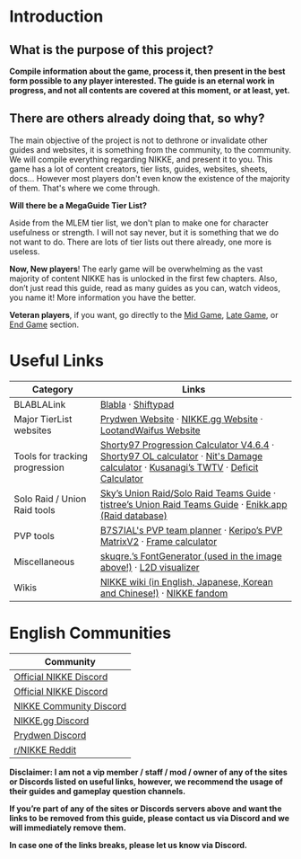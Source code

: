 # Introduction

## **What is the purpose of this project?**

**Compile information about the game, process it, then present in the best form possible to any player interested. The guide is an eternal work in progress, and not all contents are covered at this moment, or at least, yet.**

## **There are others already doing that, so why?**

The main objective of the project is not to dethrone or invalidate other guides and websites, it is something from the community, to the community. We will compile everything regarding NIKKE, and present it to you. This game has a lot of content creators, tier lists, guides, websites, sheets, docs... However most players don't even know the existence of the majority of them. That's where we come through.

**Will there be a MegaGuide Tier List?**

Aside from the MLEM tier list, we don't plan to make one for character usefulness or strength. I will not say never, but it is something that we do not want to do. There are lots of tier lists out there already, one more is useless.

**Now, <span class="color-red">New players</span>**! The early game will be overwhelming as the vast majority of content NIKKE has is unlocked in the first few chapters. Also, don’t just read this guide, read as many guides as you can, watch videos, you name it! More information you have the better.

**<span class="color-red">Veteran players</span>**, if you want, go directly to the [Mid Game](midgame.md), [Late Game](lategame.md), or [End Game](endgame.md) section.

# Useful Links
| Category | Links |
| --- | --- |
| BLABLALink | [Blabla](https://www.blablalink.com/) · [Shiftypad](https://www.blablalink.com/shiftyspad) |
| Major TierList websites | [Prydwen Website](https://www.prydwen.gg/nikke/) · [NIKKE.gg Website](https://nikke.gg/) · [LootandWaifus Website](https://lootandwaifus.com/nikke/) |
| Tools for tracking progression | [Shorty97 Progression Calculator V4.6.4](https://docs.google.com/spreadsheets/d/1lO7aVh4KHMSCU8sQ36AuXaB1AJvGEDEtoqXvrSyVGJo/) · [Shorty97 OL calculator](https://docs.google.com/spreadsheets/d/1KR8D61fYapZeaPIIZhd_2gzGV90XL7nSKw0ZJo5A20o/) · [Nit's Damage calculator](https://nit142.github.io/nikke-buff-calculator/) · [Kusanagi’s TWTV](https://www.twitch.tv/whykusanagi) · [Deficit Calculator](https://lootandwaifus.com/nikke-cp-deficit-calculator/) |
| Solo Raid / Union Raid tools | [Sky’s Union Raid/Solo Raid Teams Guide](https://docs.google.com/spreadsheets/d/1zE11XTPotgn9XhhhvxCvUu-ZeaWlGUQgwG8wg1Gtf0g/) · [tistree’s Union Raid Teams Guide](https://docs.google.com/spreadsheets/d/1LXHNQI93rWhk_2YmepnDfx4x8FAxHnQ4w9_vunhWryE/) · [Enikk.app (Raid database)](https://enikk.app/soloraid) |
| PVP tools | [B7S7IAL's PVP team planner](https://nikke-deck.web.app) · [Keripo’s PVP MatrixV2](https://docs.google.com/spreadsheets/d/15aPYfbMCB3JSYYgygwMvSLvyPUd_AQ0EhKawRXMsQgQ/) · [Frame calculator](https://nikke.work/) |
| Miscellaneous | [skuqre.’s FontGenerator (used in the image above!)](https://skuqre.github.io/nikke-font-generator/) · [L2D visualizer](https://nikke-db.pages.dev/visualiser) |
| Wikis | [NIKKE wiki (in English, Japanese, Korean and Chinese!)](https://nikke.win/en) · [NIKKE fandom](https://nikke-goddess-of-victory-international.fandom.com/wiki/Home) |

# English Communities

| Community      |
| ----------- |
|[Official NIKKE Discord](https://discord.gg/nikke-en)|
|[Official NIKKE Discord](https://discord.gg/nikke-en)|
|[NIKKE Community Discord](https://discord.gg/nikke)|
|[NIKKE.gg Discord](https://discord.gg/nikkegg)|
|[Prydwen Discord](https://discord.gg/prydwen)|
|[r/NIKKE Reddit](https://www.reddit.com/r/NikkeMobile/)|

**Disclaimer: I am not a vip member / staff / mod / owner of any of the sites or Discords listed on useful links, however, we recommend the usage of their guides and gameplay question channels.**

**If you’re part of any of the sites or Discords servers above and want the links to be removed from this guide, <span class="color-red">please contact us via Discord</span> and we will immediately remove them.**

**In case one of the links breaks, please let us know via Discord.**
